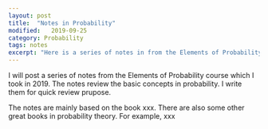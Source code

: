 ```yaml
---
layout: post
title:  "Notes in Probability"
modified:   2019-09-25
category: Probability
tags: notes
excerpt: "Here is a series of notes in from the Elements of Probability course which I took in 2019."
---
```


I will post a series of notes from the Elements of Probability course which I took in 2019. The notes review the basic concepts in probability. I write them for quick review prupose.

The notes are mainly based on the book xxx. There are also some other great books in probability theory. For example, xxx